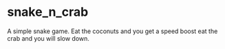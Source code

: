 # snake_n_crab
A simple snake  game. Eat the coconuts and you get a speed boost eat the crab and you will slow down.
